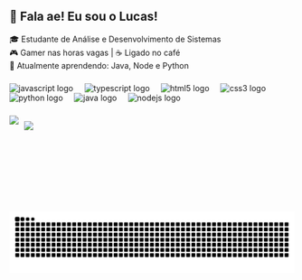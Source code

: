 <h2 align="left">👋 Fala ae! Eu sou o Lucas!</h2>

🎓 Estudante de Análise e Desenvolvimento de Sistemas  
🎮 Gamer nas horas vagas | ☕ Ligado no café <br>
🌱 Atualmente aprendendo: Java, Node e Python

###

<div align="left">
  <img src="https://cdn.jsdelivr.net/gh/devicons/devicon/icons/javascript/javascript-original.svg" height="30" alt="javascript logo"  />
  <img width="12" />
  <img src="https://cdn.jsdelivr.net/gh/devicons/devicon/icons/typescript/typescript-original.svg" height="30" alt="typescript logo"  />
  <img width="12" />
  <img src="https://cdn.jsdelivr.net/gh/devicons/devicon/icons/html5/html5-original.svg" height="30" alt="html5 logo"  />
  <img width="12" />
  <img src="https://cdn.jsdelivr.net/gh/devicons/devicon/icons/css3/css3-original.svg" height="30" alt="css3 logo"  />
  <img width="12" />
  <img src="https://cdn.jsdelivr.net/gh/devicons/devicon/icons/python/python-original.svg" height="30" alt="python logo"  />
  <img width="12" />
  <img src="https://cdn.jsdelivr.net/gh/devicons/devicon/icons/java/java-original.svg" height="30" alt="java logo"  />
  <img width="12" />
  <img src="https://cdn.jsdelivr.net/gh/devicons/devicon/icons/nodejs/nodejs-original.svg" height="30" alt="nodejs logo"  />
</div>

###

<div style="display: flex; gap: 10px; flex-wrap: wrap;">
  <img 
    height="160em" 
    src="https://github-readme-stats.vercel.app/api?username=llLucasPrado&show_icons=true&theme=tokyonight&include_all_commits=true&locale=pt-br" 
  />
    <img 
      style= "margin-top: 10px"
      height="160em" 
      src="https://github-readme-stats-sigma-five.vercel.app/api/top-langs/?username=llLucasPrado&layout=compact&langs_count=6&theme=tokyonight&custom_title=Linguagens%20mais%20usadas"
    />
</div>

<picture align="center">
  <source media="(prefers-color-scheme: dark)" srcset="https://raw.githubusercontent.com/llLucasprado/llLucasprado/output/github-contribution-grid-snake-dark.svg">
  <source media="(prefers-color-scheme: light)" srcset="https://raw.githubusercontent.com/llLucasprado/llLucasprado/output/github-contribution-grid-snake-dark.svg">
  <img align="center" alt="github contribution grid snake animation" src="https://raw.githubusercontent.com/llLucasPrado/llLucasPrado/output/github-contribution-grid-snake.svg">
</picture>
